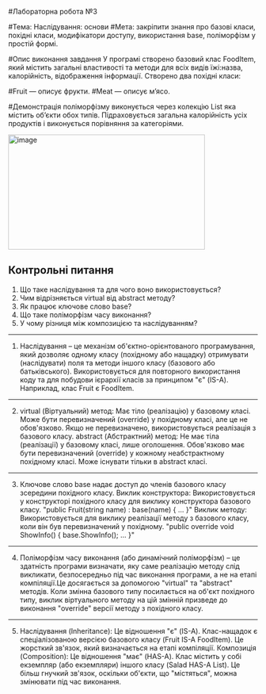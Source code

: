 #Лабораторна робота №3

#Тема: Наслідування: основи
#Мета: закріпити знання про базові класи, похідні класи, модифікатори доступу, використання base, поліморфізм у простій формі.

#Опис виконання завдання
У програмі створено базовий клас FoodItem, який містить загальні властивості та методи для всіх видів їжі:назва, калорійність, відображення інформації.
Створено два похідні класи:

#Fruit — описує фрукти.
#Meat — описує м’ясо.

#Демонстрація поліморфізму виконується через колекцію List<FoodItem> яка містить об’єкти обох типів.
Підраховується загальна калорійність усіх продуктів і виконується порівняння за категоріями.

<img width="397" height="232" alt="image" src="https://github.com/user-attachments/assets/a96a0f8a-83d7-47a1-ac72-5c9ddd60b79c" />

## Контрольні питання
1. Що таке наслідування та для чого воно використовується?
2. Чим відрізняється virtual від abstract методу?
3. Як працює ключове слово base?
4. Що таке поліморфізм часу виконання?
5. У чому різниця між композицією та наслідуванням?
-----------------------------------------------------------------------------------------

1. Наслідування – це механізм об'єктно-орієнтованого програмування, який дозволяє одному класу (похідному або нащадку) отримувати (наслідувати) поля та методи іншого класу (базового або батьківського). Використовується для повторного використання коду та для побудови ієрархії класів за принципом "є" (IS-A). Наприклад, клас Fruit є FoodItem.
-----------------------------------------------------------------------------------------

2. virtual (Віртуальний) метод:
Має тіло (реалізацію) у базовому класі.
Може бути перевизначений (override) у похідному класі, але це не обов'язково.
Якщо не перевизначено, використовується реалізація з базового класу.
abstract (Абстрактний) метод:
Не має тіла (реалізації) у базовому класі, лише оголошення.
Обов'язково має бути перевизначений (override) у кожному неабстрактному похідному класі.
Може існувати тільки в abstract класі.

-----------------------------------------------------------------------------------------

3. Ключове слово base надає доступ до членів базового класу зсередини похідного класу.
Виклик конструктора: Використовується у конструкторі похідного класу для виклику конструктора базового класу.
"public Fruit(string name) : base(name) { ... }"
Виклик методу: Використовується для виклику реалізації методу з базового класу, коли він був перевизначений у похідному.
"public override void ShowInfo() { base.ShowInfo(); ... }"
-----------------------------------------------------------------------------------------

4. Поліморфізм часу виконання (або динамічний поліморфізм) – це здатність програми визначати, яку саме реалізацію методу слід викликати, безпосередньо під час виконання програми, а не на етапі компіляції.Це досягається за допомогою "virtual" та "abstract" методів. Коли змінна базового типу посилається на об'єкт похідного типу, виклик віртуального методу на цій змінній призведе до виконання "override" версії методу з похідного класу.
-----------------------------------------------------------------------------------------

5. Наслідування (Inheritance):
Це відношення "є" (IS-A).
Клас-нащадок є спеціалізованою версією базового класу (Fruit IS-A FoodItem).
Це жорсткий зв'язок, який визначається на етапі компіляції.
Композиція (Composition):
Це відношення "має" (HAS-A).
Клас містить у собі екземпляр (або екземпляри) іншого класу (Salad HAS-A List<FoodItem>).
Це більш гнучкий зв'язок, оскільки об'єкти, що "містяться", можна змінювати під час виконання.
